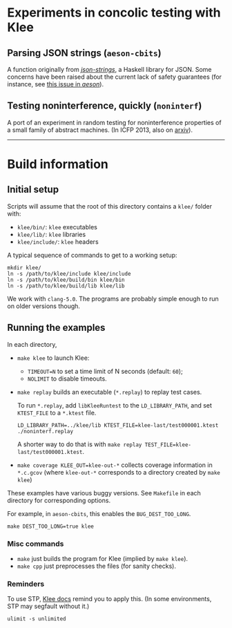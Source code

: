 Experiments in concolic testing with Klee
=========================================

## Parsing JSON strings (`aeson-cbits`)

A function originally from
[*json-strings*](https://hackage.haskell.org/package/json-stream), a Haskell
library for JSON. Some concerns have been raised about the current lack of
safety guarantees
(for instance, see
[this issue in *aeson*](https://github.com/bos/aeson/issues/535)).

## Testing noninterference, quickly (`noninterf`)

A port of an experiment in random testing for noninterference properties of a
small family of abstract machines. (In ICFP 2013, also on
[arxiv](https://arxiv.org/abs/1409.0393?context=cs.PL)).

---

# Build information

## Initial setup

Scripts will assume that the root of this directory contains a `klee/` folder
with:

- `klee/bin/`: `klee` executables
- `klee/lib/`: `klee` libraries
- `klee/include/`: `klee` headers

A typical sequence of commands to get to a working setup:

```
mkdir klee/
ln -s /path/to/klee/include klee/include
ln -s /path/to/klee/build/bin klee/bin
ln -s /path/to/klee/build/lib klee/lib
```

We work with `clang-5.0`. The programs are probably simple enough to run on
older versions though.

## Running the examples

In each directory,

- `make klee` to launch Klee:
  + `TIMEOUT=N` to set a time limit of N seconds (default: `60`);
  + `NOLIMIT` to disable timeouts.

- `make replay` builds an executable (`*.replay`) to replay test cases.

  To run `*.replay`, add `libKleeRuntest` to the
  `LD_LIBRARY_PATH`, and set `KTEST_FILE` to a `*.ktest` file.

  ```
  LD_LIBRARY_PATH=../klee/lib KTEST_FILE=klee-last/test000001.ktest ./noninterf.replay
  ```

  A shorter way to do that is with
  `make replay TEST_FILE=klee-last/test000001.ktest`.

- `make coverage KLEE_OUT=klee-out-*` collects coverage information in `*.c.gcov`
  (where `klee-out-*` corresponds to a directory created by `make klee`)

These examples have various buggy versions.
See `Makefile` in each directory for corresponding options.

For example, in `aeson-cbits`, this enables the `BUG_DEST_TOO_LONG`.

```
make DEST_TOO_LONG=true klee
```

### Misc commands

- `make` just builds the program for Klee (implied by `make klee`).
- `make cpp` just preprocesses the files (for sanity checks).

### Reminders

To use STP, [Klee docs](https://klee.github.io/build-stp/) remind you to apply this.
(In some environments, STP may segfault without it.)

```
ulimit -s unlimited
```

